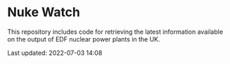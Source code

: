 # Nuke Watch

This repository includes code for retrieving the latest information available on the output of EDF nuclear power plants in the UK.

Last updated: 2022-07-03 14:08